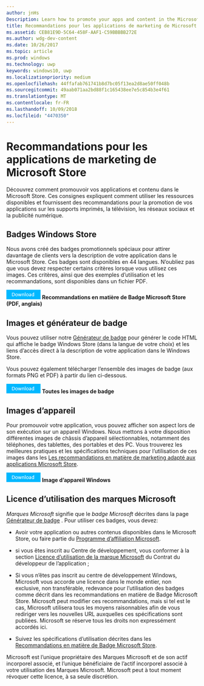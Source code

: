 ```yaml
---
author: jnHs
Description: Learn how to promote your apps and content in the Microsoft Store. These guidelines cover how to use the assets that are available to you, along with recommendations for promoting your apps in print, TV, social media and digital advertising.
title: Recommandations pour les applications de marketing de Microsoft Store
ms.assetid: CEB81E9D-5C64-458F-AAF1-C59BBBBB272E
ms.author: wdg-dev-content
ms.date: 10/26/2017
ms.topic: article
ms.prod: windows
ms.technology: uwp
keywords: windows10, uwp
ms.localizationpriority: medium
ms.openlocfilehash: 44ffafab761741b8d7bc05f13ea2d8ae50ff048b
ms.sourcegitcommit: 49aab071aa2bd88f1c165438ee7e5c854b3e4f61
ms.translationtype: MT
ms.contentlocale: fr-FR
ms.lasthandoff: 10/09/2018
ms.locfileid: "4470350"
---
```

# <a name="microsoft-store-marketing-guidelines-for-apps"></a>Recommandations pour les applications de marketing de Microsoft Store

Découvrez comment promouvoir vos applications et contenu dans le Microsoft Store. Ces consignes expliquent comment utiliser les ressources disponibles et fournissent des recommandations pour la promotion de vos applications sur les supports imprimés, la télévision, les réseaux sociaux et la publicité numérique.

## <a name="store-badges"></a>Badges Windows Store

Nous avons créé des badges promotionnels spéciaux pour attirer davantage de clients vers la description de votre application dans le Microsoft Store. Ces badges sont disponibles en 44 langues. N’oubliez pas que vous devez respecter certains critères lorsque vous utilisez ces images. Ces critères, ainsi que des exemples d’utilisation et les recommandations, sont disponibles dans un fichier PDF.

[ ![Bouton Télécharger](images/downloadbutton.png)](http://go.microsoft.com/fwlink/p/?LinkId=529769) **Recommandations en matière de Badge Microsoft Store (PDF, anglais)**


## <a name="badge-generator-and-images"></a>Images et générateur de badge

Vous pouvez utiliser notre [Générateur de badge](http://go.microsoft.com/fwlink/p/?LinkID=534236) pour générer le code HTML qui affiche le badge Windows Store (dans la langue de votre choix) et les liens d’accès direct à la description de votre application dans le Windows Store.

Vous pouvez également télécharger l’ensemble des images de badge (aux formats PNG et PDF) à partir du lien ci-dessous.

[![Bouton Télécharger](images/downloadbutton.png)](http://go.microsoft.com/fwlink/p/?LinkId=529771) **Toutes les images de badge**


## <a name="device-images"></a>Images d’appareil

Pour promouvoir votre application, vous pouvez afficher son aspect lors de son exécution sur un appareil Windows. Nous mettons à votre disposition différentes images de châssis d’appareil sélectionnables, notamment des téléphones, des tablettes, des portables et des PC. Vous trouverez les meilleures pratiques et les spécifications techniques pour l’utilisation de ces images dans les [Les recommandations en matière de marketing adapté aux applications Microsoft Store](http://go.microsoft.com/fwlink/p/?LinkId=529769).

[![Bouton Télécharger](images/downloadbutton.png)](https://go.microsoft.com/fwlink/p/?LinkId=533057) **Image d’appareil Windows**

## <a name="license-to-microsoft-marks"></a>Licence d’utilisation des marques Microsoft

*Marques Microsoft* signifie que le *badge Microsoft* décrites dans la page [Générateur de badge](http://go.microsoft.com/fwlink/p/?LinkID=534236) . Pour utiliser ces badges, vous devez:

-   Avoir votre application ou autres contenus disponibles dans le Microsoft Store, ou faire partie du [Programme d’affiliation Microsoft](http://go.microsoft.com/fwlink/p/?LinkId=624463).

-   si vous êtes inscrit au Centre de développement, vous conformer à la section [Licence d’utilisation de la marque Microsoft](https://docs.microsoft.com/legal/windows/agreements/app-developer-agreement#license_to_mark) du Contrat du développeur de l’application ;

-   Si vous n’êtes pas inscrit au centre de développement Windows, Microsoft vous accorde une licence dans le monde entier, non exclusive, non transférable, redevance pour l’utilisation des badges comme décrit dans les recommandations en matière de Badge Microsoft Store. Microsoft peut modifier ces recommandations, mais si tel est le cas, Microsoft utilisera tous les moyens raisonnables afin de vous rediriger vers les nouvelles URL auxquelles ces spécifications sont publiées. Microsoft se réserve tous les droits non expressément accordés ici.

-   Suivez les spécifications d’utilisation décrites dans les [Recommandations en matière de Badge Microsoft Store](http://go.microsoft.com/fwlink/p/?LinkId=529769).

Microsoft est l’unique propriétaire des Marques Microsoft et de son actif incorporel associé, et l’unique bénéficiaire de l’actif incorporel associé à votre utilisation des Marques Microsoft. Microsoft peut à tout moment révoquer cette licence, à sa seule discrétion.

 

 





